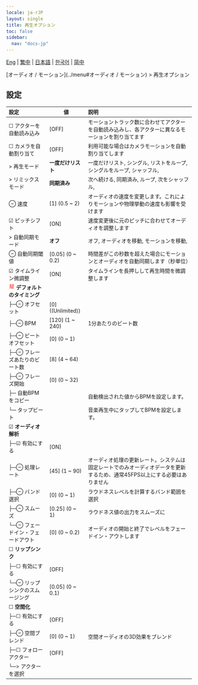 ```yaml
---
locale: ja-rJP
layout: single
title: 再生オプション
toc: false
sidebar:
  nav: "docs-jp"
---
```

[Eng](/dancexr/menu/2025.5/motion/motion_loader) | [繁中](/tw/dancexr/menu/2025.5/motion/motion_loader) | [日本語](/jp/dancexr/menu/2025.5/motion/motion_loader) | [한국어](/kr/dancexr/menu/2025.5/motion/motion_loader) | [简中](/zh/dancexr/menu/2025.5/motion/motion_loader)

[オーディオ / モーション](../menu#オーディオ / モーション) > 再生オプション

## 設定

| 設定 | 値 | 説明 |
| :--- | --- | :--- |
| ☐ アクターを自動読み込み | [OFF] | モーショントラック数に合わせてアクターを自動読み込みし、各アクターに異なるモーションを割り当てます
| ☐ カメラを自動割り当て | [OFF] | 利用可能な場合はカメラモーションを自動割り当てします
| > 再生モード | **一度だけリスト** | 一度だけリスト, シングル, リストをループ, シングルをループ, シャッフル,  |
| > リミックスモード | **同期済み** | 次へ続ける, 同期済み, ループ, 次をシャッフル,  |
| ⊖ 速度 | [1] (0.5 ~ 2) | オーディオの速度を変更します。これによりモーションや物理挙動の速度も影響を受けます
| ☑ ピッチシフト | [ON] | 速度変更後に元のピッチに合わせてオーディオを調整します
| > 自動同期モード | **オフ** | オフ, オーディオを移動, モーションを移動,  |
| ⊖ 自動同期閾値 | [0.05] (0 ~ 0.2) | 時間差がこの秒数を超えた場合にモーションとオーディオを自動同期します（秒単位）
| ☑ タイムライン微調整 | [ON] | タイムラインを長押しして再生時間を微調整します
| <img src="/images/icon/ic_tune.png" alt="tune icon"/> **デフォルトのタイミング** | | 
| ├─⊖ オフセット | [0] ((Unlimited)) | 
| ├─⊖ BPM | [120] (1 ~ 240) | 1分あたりのビート数
| ├─⊖ ビートオフセット | [0] (0 ~ 1) | 
| ├─⊖ フレーズあたりのビート数 | [8] (4 ~ 64) | 
| ├─⊖ フレーズ開始 | [0] (0 ~ 32) | 
| ├─ 自動BPMをコピー || 自動検出された値からBPMを設定します。
| └─ タップビート || 音楽再生中にタップしてBPMを設定します。
| ☑ **オーディオ解析** | | 
| ├─☑ 有効にする | [ON] | 
| ├─⊖ 処理レート | [45] (1 ~ 90) | オーディオ処理の更新レート。システムは固定レートでのみオーディオデータを更新するため、通常45FPS以上にする必要はありません
| ├─⊖ バンド選択 | [0] (0 ~ 1) | ラウドネスレベルを計算するバンド範囲を選択
| ├─⊖ スムーズ | [0.25] (0 ~ 1) | ラウドネス値の出力をスムーズに
| └─⊖ フェードイン・フェードアウト | [0] (0 ~ 0.2) | オーディオの開始と終了でレベルをフェードイン・アウトします
| ☐ **リップシンク** | | 
| ├─☐ 有効にする | [OFF] | 
| └─⊖ リップシンクのスムージング | [0.05] (0 ~ 0.1) | 
| ☐ **空間化** | | 
| ├─☐ 有効にする | [OFF] | 
| ├─⊖ 空間ブレンド | [0] (0 ~ 1) | 空間オーディオの3D効果をブレンド
| ├─☐ フォローアクター | [OFF] | 
| └─> アクターを選択 |  |  |
